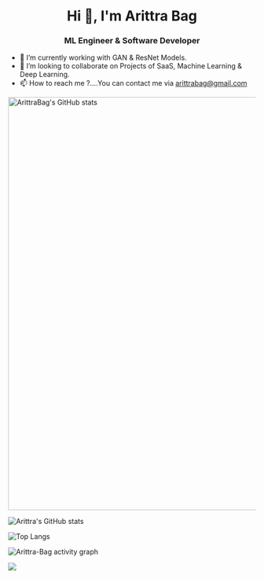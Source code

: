 <h1 align="center">Hi 👋, I'm Arittra Bag</h1> 
<h3 align="center">ML Engineer & Software Developer</h3>

- 🌱 I’m currently working with GAN & ResNet Models.
- 💞️ I’m looking to collaborate on Projects of SaaS, Machine Learning & Deep Learning.
- 📫 How to reach me ?....You can contact me via arittrabag@gmail.com

<!---
Arittra-Bag/Arittra-Bag is a ✨ special ✨ repository because its `README.md` (this file) appears on your GitHub profile.
You can click the Preview link to take a look at your changes.
--->
<a href="https://quira.sh/user/ArittraBag"><img src="https://stats.quine.sh/ArittraBag/github" alt="ArittraBag's GitHub stats" width="840px"></a>

![Arittra's GitHub stats](https://github-readme-stats.vercel.app/api?username=Arittra-Bag&show_icons=true&theme=transparent)

![Top Langs](https://github-readme-stats.vercel.app/api/top-langs/?username=Arittra-Bag&layout=compact)

![Arittra-Bag activity graph](https://github-readme-activity-graph.vercel.app/graph?username=Arittra-Bag&theme=github-compact)

<p><img align="center" src="https://github-readme-streak-stats.herokuapp.com/?user=Arittra-Bag"/></p>
